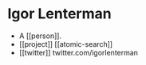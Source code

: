 # Igor Lenterman

- A [[person]].
- [[project]] [[atomic-search]]
- [[twitter]] twitter.com/igorlenterman


